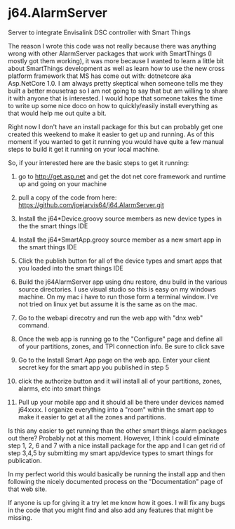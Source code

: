 # j64.AlarmServer
Server to integrate Envisalink DSC controller with Smart Things

The reason I wrote this code was not really because there was anything wrong with other AlarmServer packages that work with SmartThings (I mostly got them working), it was more because I wanted to learn a little bit about SmartThings development as well as learn how to use the new cross platform framework that MS has come out with: dotnetcore aka Asp.NetCore 1.0. I am always pretty skeptical when someone tells me they built a better mousetrap so I am not going to say that but am willing to share it with anyone that is interested. I would hope that someone takes the time to write up some nice doco on how to quickly/easily install everything as that would help me out quite a bit.

Right now I don't have an install package for this but can probably get one created this weekend to make it easier to get up and running. As of this moment if you wanted to get it running you would have quite a few manual steps to build it get it running on your local machine.

So, if your interested here are the basic steps to get it running:

1) go to http://get.asp.net and get the dot net core framework and runtime up and going on your machine

2) pull a copy of the code from here: https://github.com/joejarvis64/j64.AlarmServer.git

3) Install the j64*Device.groovy source members as new device types in the the smart things IDE

4) Install the j64*SmartApp.grooy source member as a new smart app in the smart things IDE

5) Click the publish button for all of the device types and smart apps that you loaded into the smart things IDE

6) Build the j64AlarmServer app using dnu restore, dnu build in the various source directories. I use visual studio so this is easy on my windows machine. On my mac i have to run those form a terminal window. I've not tried on linux yet but assume it is the same as on the mac.

7) Go to the webapi direcotry and run the web app with "dnx web" command.

8) Once the web app is running go to the "Configure" page and define all of your partitions, zones, and TPI connection info. Be sure to click save

9) Go to the Install Smart App page on the web app. Enter your client secret key for the smart app you published in step 5

10) click the authorize button and it will install all of your partitions, zones, alarms, etc into smart things

11) Pull up your mobile app and it should all be there under devices named j64xxxx. I organize everything into a "room" within the smart app to make it easier to get at all the zones and partitions.


Is this any easier to get running than the other smart things alarm packages out there? Probably not at this moment. However, I think I could eliminate step 1, 2, 6 and 7 with a nice install package for the app and I can get rid of step 3,4,5 by submitting my smart app/device types to smart things for publication.

In my perfect world this would basically be running the install app and then following the nicely documented process on the "Documentation" page of that web site.

If anyone is up for giving it a try let me know how it goes. I will fix any bugs in the code that you might find and also add any features that might be missing.

